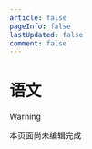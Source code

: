 ```yaml
---
article: false
pageInfo: false
lastUpdated: false
comment: false
---
```


# 语文

> [!warning]
> 本页面尚未编辑完成